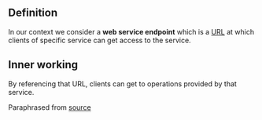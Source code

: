 ## Definition
In our context we consider a **web service endpoint** which is a [URL](uniform-resource-locator) at which clients of specific service can get access to the service.

## Inner working
By referencing that URL, clients can get to operations provided by that service.

Paraphrased from [source](https://study.com/academy/lesson/what-is-web-service-endpoint-definition-concept.html)